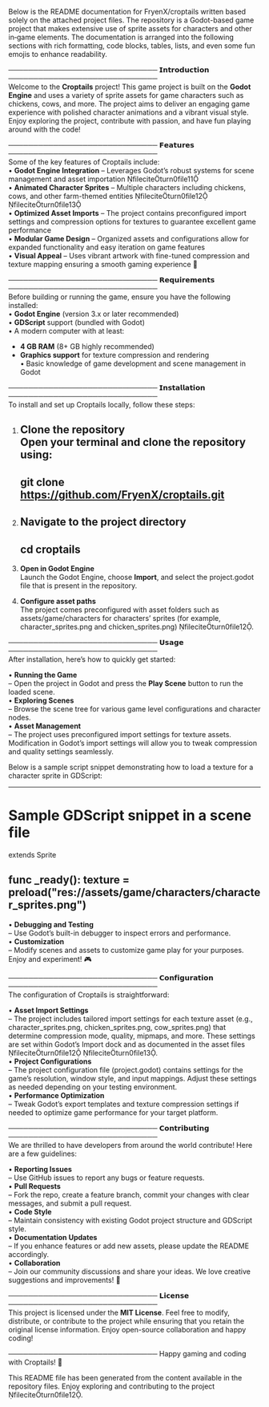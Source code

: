 Below is the README documentation for FryenX/croptails written based solely on the attached project files. The repository is a Godot-based game project that makes extensive use of sprite assets for characters and other in‑game elements. The documentation is arranged into the following sections with rich formatting, code blocks, tables, lists, and even some fun emojis to enhance readability.

──────────────────────────────
𝗜𝗻𝘁𝗿𝗼𝗱𝘂𝗰𝘁𝗶𝗼𝗻
──────────────────────────────  
Welcome to the **Croptails** project! This game project is built on the **Godot Engine** and uses a variety of sprite assets for game characters such as chickens, cows, and more. The project aims to deliver an engaging game experience with polished character animations and a vibrant visual style. Enjoy exploring the project, contribute with passion, and have fun playing around with the code!

──────────────────────────────
𝗙𝗲𝗮𝘁𝘂𝗿𝗲𝘀
──────────────────────────────  
Some of the key features of Croptails include:  
• **Godot Engine Integration** – Leverages Godot’s robust systems for scene management and asset importation fileciteturn0file11  
• **Animated Character Sprites** – Multiple characters including chickens, cows, and other farm-themed entities fileciteturn0file12 fileciteturn0file13  
• **Optimized Asset Imports** – The project contains preconfigured import settings and compression options for textures to guarantee excellent game performance  
• **Modular Game Design** – Organized assets and configurations allow for expanded functionality and easy iteration on game features  
• **Visual Appeal** – Uses vibrant artwork with fine-tuned compression and texture mapping ensuring a smooth gaming experience 🌟

──────────────────────────────
𝗥𝗲𝗾𝘂𝗶𝗿𝗲𝗺𝗲𝗻𝘁𝘀
──────────────────────────────  
Before building or running the game, ensure you have the following installed:  
• **Godot Engine** (version 3.x or later recommended)  
• **GDScript** support (bundled with Godot)  
• A modern computer with at least:  
  - **4 GB RAM** (8+ GB highly recommended)  
  - **Graphics support** for texture compression and rendering  
• Basic knowledge of game development and scene management in Godot

──────────────────────────────
𝗜𝗻𝘀𝘁𝗮𝗹𝗹𝗮𝘁𝗶𝗼𝗻
──────────────────────────────  
To install and set up Croptails locally, follow these steps:  

1. **Clone the repository**  
   Open your terminal and clone the repository using:  
   ------------------------------------------------------  
   git clone https://github.com/FryenX/croptails.git  
   ------------------------------------------------------  

2. **Navigate to the project directory**  
   ------------------------------------------------------  
   cd croptails  
   ------------------------------------------------------  

3. **Open in Godot Engine**  
   Launch the Godot Engine, choose **Import**, and select the project.godot file that is present in the repository.  
4. **Configure asset paths**  
   The project comes preconfigured with asset folders such as assets/game/characters for characters’ sprites (for example, character_sprites.png and chicken_sprites.png) fileciteturn0file12.

──────────────────────────────
𝗨𝘀𝗮𝗴𝗲
──────────────────────────────  
After installation, here’s how to quickly get started:  

• **Running the Game**  
  – Open the project in Godot and press the **Play Scene** button to run the loaded scene.  
• **Exploring Scenes**  
  – Browse the scene tree for various game level configurations and character nodes.  
• **Asset Management**  
  – The project uses preconfigured import settings for texture assets. Modification in Godot’s import settings will allow you to tweak compression and quality settings seamlessly.
  
Below is a sample script snippet demonstrating how to load a texture for a character sprite in GDScript:

------------------------------------------------------
# Sample GDScript snippet in a scene file
extends Sprite

func _ready():
    texture = preload("res://assets/game/characters/character_sprites.png")
------------------------------------------------------  

• **Debugging and Testing**  
  – Use Godot’s built-in debugger to inspect errors and performance.  
• **Customization**  
  – Modify scenes and assets to customize game play for your purposes. Enjoy and experiment! 🎮

──────────────────────────────
𝗖𝗼𝗻𝗳𝗶𝗴𝘂𝗿𝗮𝘁𝗶𝗼𝗻
──────────────────────────────  
The configuration of Croptails is straightforward:  

• **Asset Import Settings**  
  – The project includes tailored import settings for each texture asset (e.g., character_sprites.png, chicken_sprites.png, cow_sprites.png) that determine compression mode, quality, mipmaps, and more. These settings are set within Godot’s Import dock and as documented in the asset files fileciteturn0file12 fileciteturn0file13.  
• **Project Configurations**  
  – The project configuration file (project.godot) contains settings for the game’s resolution, window style, and input mappings. Adjust these settings as needed depending on your testing environment.  
• **Performance Optimization**  
  – Tweak Godot’s export templates and texture compression settings if needed to optimize game performance for your target platform.

──────────────────────────────
𝗖𝗼𝗻𝘁𝗿𝗶𝗯𝘂𝘁𝗶𝗻𝗴
──────────────────────────────  
We are thrilled to have developers from around the world contribute! Here are a few guidelines:

• **Reporting Issues**  
  – Use GitHub issues to report any bugs or feature requests.  
• **Pull Requests**  
  – Fork the repo, create a feature branch, commit your changes with clear messages, and submit a pull request.  
• **Code Style**  
  – Maintain consistency with existing Godot project structure and GDScript style.  
• **Documentation Updates**  
  – If you enhance features or add new assets, please update the README accordingly.  
• **Collaboration**  
  – Join our community discussions and share your ideas. We love creative suggestions and improvements! 🤝

──────────────────────────────
𝗟𝗶𝗰𝗲𝗻𝘀𝗲
──────────────────────────────  
This project is licensed under the **MIT License**. Feel free to modify, distribute, or contribute to the project while ensuring that you retain the original license information. Enjoy open-source collaboration and happy coding!

──────────────────────────────
Happy gaming and coding with Croptails! 🚀

This README file has been generated from the content available in the repository files. Enjoy exploring and contributing to the project fileciteturn0file12.
